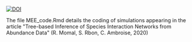 [![DOI](https://zenodo.org/badge/239555350.svg)](https://zenodo.org/badge/latestdoi/239555350)

The file MEE_code.Rmd details the coding of simulations appearing in the article "Tree-based Inference of Species Interaction Networks from Abundance Data" (R. Momal, S. Rbon, C. Ambroise, 2020)
